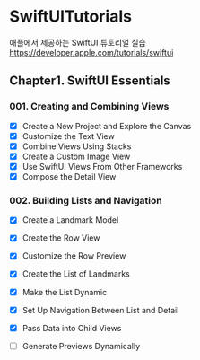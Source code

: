 # SwiftUITutorials
애플에서 제공하는 SwiftUI 튜토리얼 실습
https://developer.apple.com/tutorials/swiftui

## Chapter1. SwiftUI Essentials
### 001. Creating and Combining Views
- [x] Create a New Project and Explore the Canvas
- [x] Customize the Text View
- [x] Combine Views Using Stacks
- [x] Create a Custom Image View
- [x] Use SwiftUI Views From Other Frameworks
- [x] Compose the Detail View

### 002. Building Lists and Navigation
- [x] Create a Landmark Model
- [x] Create the Row View
- [x] Customize the Row Preview
- [x] Create the List of Landmarks
- [x] Make the List Dynamic
- [x] Set Up Navigation Between List and Detail
- [x] Pass Data into Child Views
- [ ] Generate Previews Dynamically

